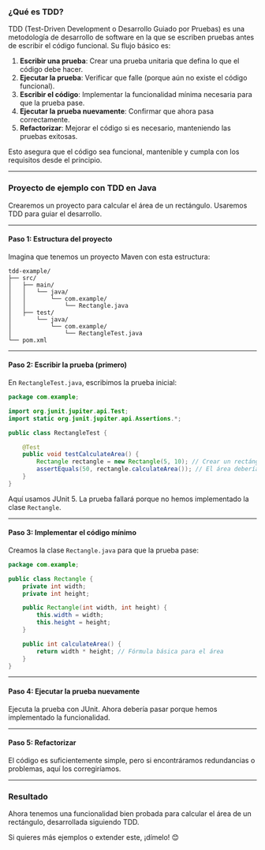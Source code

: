 ### ¿Qué es TDD?

TDD (Test-Driven Development o Desarrollo Guiado por Pruebas) es una metodología de desarrollo de software en la que se escriben pruebas antes de escribir el código funcional. Su flujo básico es:

1. **Escribir una prueba**: Crear una prueba unitaria que defina lo que el código debe hacer.
2. **Ejecutar la prueba**: Verificar que falle (porque aún no existe el código funcional).
3. **Escribir el código**: Implementar la funcionalidad mínima necesaria para que la prueba pase.
4. **Ejecutar la prueba nuevamente**: Confirmar que ahora pasa correctamente.
5. **Refactorizar**: Mejorar el código si es necesario, manteniendo las pruebas exitosas.

Esto asegura que el código sea funcional, mantenible y cumpla con los requisitos desde el principio.

---

### Proyecto de ejemplo con TDD en Java

Crearemos un proyecto para calcular el área de un rectángulo. Usaremos TDD para guiar el desarrollo.

---

#### Paso 1: Estructura del proyecto
Imagina que tenemos un proyecto Maven con esta estructura:

```
tdd-example/
├── src/
│   ├── main/
│   │   └── java/
│   │       └── com.example/
│   │           └── Rectangle.java
│   ├── test/
│       └── java/
│           └── com.example/
│               └── RectangleTest.java
└── pom.xml
```

---

#### Paso 2: Escribir la prueba (primero)
En `RectangleTest.java`, escribimos la prueba inicial:

```java
package com.example;

import org.junit.jupiter.api.Test;
import static org.junit.jupiter.api.Assertions.*;

public class RectangleTest {

    @Test
    public void testCalculateArea() {
        Rectangle rectangle = new Rectangle(5, 10); // Crear un rectángulo de 5x10
        assertEquals(50, rectangle.calculateArea()); // El área debería ser 50
    }
}
```

Aquí usamos JUnit 5. La prueba fallará porque no hemos implementado la clase `Rectangle`.

---

#### Paso 3: Implementar el código mínimo
Creamos la clase `Rectangle.java` para que la prueba pase:

```java
package com.example;

public class Rectangle {
    private int width;
    private int height;

    public Rectangle(int width, int height) {
        this.width = width;
        this.height = height;
    }

    public int calculateArea() {
        return width * height; // Fórmula básica para el área
    }
}
```

---

#### Paso 4: Ejecutar la prueba nuevamente
Ejecuta la prueba con JUnit. Ahora debería pasar porque hemos implementado la funcionalidad.

---

#### Paso 5: Refactorizar
El código es suficientemente simple, pero si encontráramos redundancias o problemas, aquí los corregiríamos.

---

### Resultado
Ahora tenemos una funcionalidad bien probada para calcular el área de un rectángulo, desarrollada siguiendo TDD.

Si quieres más ejemplos o extender este, ¡dímelo! 😊
